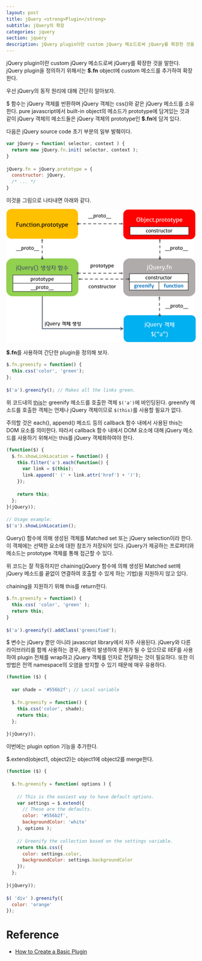 ```yaml
---
layout: post
title: jQuery <strong>Plugin</strong>
subtitle: jQuery의 확장
categories: jquery
section: jquery
description: jQuery plugin이란 custom jQuery 메소드로써 jQuery를 확장한 것을 말한다. jQuery plugin을 정의하기 위해서는 **$.fn** object에 custom 메소드를 추가하여 확장한다. 우선 jQuery의 동작 원리에 대해 간단히 알아보자. $ 함수는 jQuery 객체를 반환하며 jQuery 객체는 css()와 같은 jQuery 메소드를 소유한다. pure javascript에서 built-in object의 메소드가 prototype에 담겨있는 것과 같이 jQuery 객체의 메소드들은 jQuery 객체의 prototype인 <strong>$.fn</strong>에 담겨 있다.
---
```


jQuery plugin이란 custom jQuery 메소드로써 jQuery를 확장한 것을 말한다. jQuery plugin을 정의하기 위해서는 **$.fn** object에 custom 메소드를 추가하여 확장한다.

우선 jQuery의 동작 원리에 대해 간단히 알아보자.

$ 함수는 jQuery 객체를 반환하며 jQuery 객체는 css()와 같은 jQuery 메소드를 소유한다. pure javascript에서 built-in object의 메소드가 prototype에 담겨있는 것과 같이 jQuery 객체의 메소드들은 jQuery 객체의 prototype인 <strong>$.fn</strong>에 담겨 있다.

다음은 jQuery source code 초기 부분의 일부 발췌이다.

```javascript
var jQuery = function( selector, context ) {
  return new jQuery.fn.init( selector, context );
}

jQuery.fn = jQuery.prototype = {
  constructor: jQuery,
  /* ... */
}
```

이것을 그림으로 나타내면 아래와 같다.

![jQuery.fn](/img/jquery-fn.png)

**$.fn**를 사용하여 간단한 plugin을 정의해 보자.

```javascript
$.fn.greenify = function() {
  this.css('color', 'green');
};

$('a').greenify(); // Makes all the links green.
```

위 코드내의 [this](./js-this#method-invocation-pattern)는 greenify 메소드를 호출한 객체 `$('a')`에 바인딩된다. greenify 메소드를 호출한 객체는 언제나 jQuery 객체이므로 `$(this)`를 사용할 필요가 없다.

주의할 것은 each(), append() 메소드 등의 callback 함수 내에서 사용된 this는 DOM 요소를 의미한다. 따라서 callback 함수 내에서 DOM 요소에 대해 jQuery 메소드를 사용하기 위해서는 this를 jQuery 객체화하여야 한다.

```javascript
(function($) {
  $.fn.showLinkLocation = function() {
    this.filter('a').each(function() {
      var link = $(this);
      link.append(' (' + link.attr('href') + ')');
    });

    return this;
  };
}(jQuery));

// Usage example:
$('a').showLinkLocation();
```

Query() 함수에 의해 생성된 객체를 Matched set 또는 jQuery selection이라 한다. 이 객체에는 선택한 요소에 대한 참조가 저장되어 있다. jQuery가 제공하는 프로퍼티와 메소드는 prototype 객체를 통해 접근할 수 있다.

위 코드는 잘 작동하지만 chaining(jQuery 함수에 의해 생성된 Matched set에 jQuery 메소드를 끝없이 연결하여 호출할 수 있게 하는 기법)을 지원하지 않고 있다.

chaining을 지원하기 위해 this를 return한다.

```javascript
$.fn.greenify = function() {
  this.css( 'color', 'green' );
  return this;
}

$('a').greenify().addClass('greenified');
```

$ 변수는 jQuery 뿐만 아니라 javascript library에서 자주 사용된다. jQuery와 다른 라이브러리를 함께 사용하는 경우, 중복이 발생하여 문제가 될 수 있으므로 IIEF를 사용하여 plugin 전체를 wrap하고 jQuery 객체를 인자로 전달하는 것이 필요하다. 또한 이 방법은 전역 namespace의 오염을 방지할 수 있기 때문에 매우 유용하다.

```javascript
(function ($) {

  var shade = '#556b2f'; // Local variable

  $.fn.greenify = function() {
    this.css('color', shade);
    return this;
  };

}(jQuery));
```

이번에는 plugin option 기능을 추가한다.

$.extend(object1, object2)는 object1에 object2를 merge한다.

```javascript
(function ($) {

  $.fn.greenify = function( options ) {

    // This is the easiest way to have default options.
    var settings = $.extend({
      // These are the defaults.
      color: '#556b2f',
      backgroundColor: 'white'
    }, options );

    // Greenify the collection based on the settings variable.
    return this.css({
      color: settings.color,
      backgroundColor: settings.backgroundColor
    });
  };

}(jQuery));

$( 'div' ).greenify({
  color: 'orange'
});
```

# Reference

* [How to Create a Basic Plugin](https://learn.jquery.com/plugins/basic-plugin-creation/)
